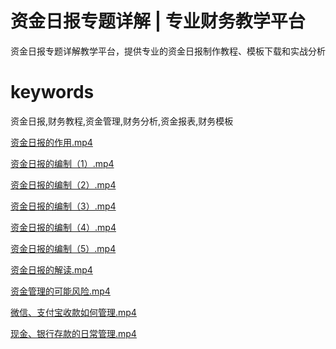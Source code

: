 # 资金日报专题详解 | 专业财务教学平台
资金日报专题详解教学平台，提供专业的资金日报制作教程、模板下载和实战分析

# keywords 
资金日报,财务教程,资金管理,财务分析,资金报表,财务模板

[资金日报的作用.mp4](https://financial-daily-report.netlify.app/)

[资金日报的编制（1）.mp4](https://financial-daily-report.netlify.app/)

[资金日报的编制（2）.mp4](https://financial-daily-report.netlify.app/)

[资金日报的编制（3）.mp4](https://financial-daily-report.netlify.app/)

[资金日报的编制（4）.mp4](https://financial-daily-report.netlify.app/)

[资金日报的编制（5）.mp4](https://financial-daily-report.netlify.app/)

[资金日报的解读.mp4](https://financial-daily-report.netlify.app/)

[资金管理的可能风险.mp4](https://financial-daily-report.netlify.app/)

[微信、支付宝收款如何管理.mp4](https://financial-daily-report.netlify.app/)

[现金、银行存款的日常管理.mp4](https://financial-daily-report.netlify.app/)
                  
